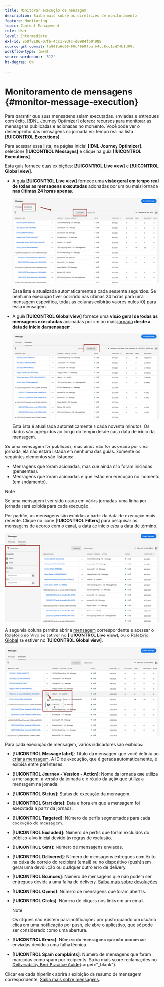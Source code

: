 ```yaml
---
title: Monitorar execução de mensagem
description: Saiba mais sobre as diretrizes de monitoramento
feature: Monitoring
topic: Content Management
role: User
level: Intermediate
exl-id: 950f8186-07f6-4cc1-936c-d0984fb0f988
source-git-commit: fa808a6d95468c40b9fbafb4cc8cc1cd74b1d00a
workflow-type: tm+mt
source-wordcount: '512'
ht-degree: 0%

---
```


# Monitoramento de mensagens {#monitor-message-execution}

Para garantir que suas mensagens sejam executadas, enviadas e entregues com êxito, [!DNL Journey Optimizer] oferece recursos para monitorar as mensagens publicadas e acionadas no momento. Você pode ver o desempenho das mensagens no jornada <!--and APIs--> em tempo real na lista **[!UICONTROL Executions]**.

Para acessar essa lista, na página inicial **[!DNL Journey Optimizer]**, selecione **[!UICONTROL Messages]** e clique na guia **[!UICONTROL Executions]**.

Esta guia fornece duas exibições: **[!UICONTROL Live view]** e **[!UICONTROL Global view]**.

* A guia **[!UICONTROL Live view]** fornece uma **visão geral em tempo real de todas as mensagens executadas** acionadas por um ou mais [jornada](building-journeys/journey.md) **nas últimas 24 horas apenas**.

   ![](assets/message-execution-tab-live.png)

   Essa lista é atualizada automaticamente a cada sessenta segundos. Se nenhuma execução tiver ocorrido nas últimas 24 horas para uma mensagem específica, todas as colunas exibirão valores nulos (0) para essa mensagem.

* A guia **[!UICONTROL Global view]** fornece uma **visão geral de todas as mensagens executadas** acionadas por um ou mais [jornada](building-journeys/journey.md) **desde a data de início da mensagem**.

   ![](assets/message-execution-tab-global.png)

   Esta lista é atualizada automaticamente a cada noventa minutos. Os dados são agregados ao longo do tempo desde cada data de início da mensagem.

Se uma mensagem for publicada, mas ainda não for acionada por uma jornada, ela não estará listada em nenhuma das guias. Somente os seguintes elementos são listados:
* Mensagens que foram acionadas, mas que ainda não foram iniciadas (pendentes).
* Mensagens que foram acionadas e que estão em execução no momento (em andamento).

<!--For multichannel messages, one row per channel is displayed for each message. STILL VALID? looks like NOT-->

>[!NOTE]
>
>Se uma mensagem tiver sido usada em várias jornadas, uma linha por jornada será exibida para cada execução.

<!--![](assets/message-execution-multichannel.png)-->

<!--If a message has been used in several journeys, the **[!UICONTROL Source]** column displays **[!UICONTROL Multiple]**.-->

Por padrão, as mensagens são exibidas a partir da data de execução mais recente. Clique no ícone **[!UICONTROL Filters]** para pesquisar as mensagens de acordo com o canal, a data de início e/ou a data de término.

![](assets/message-execution-tab-filters.png)

A <!--**[!UICONTROL Quick action]**-->segunda coluna permite abrir a [mensagem](create-message.md) correspondente e acessar o [Relatório ao Vivo](reports/live-report.md) se estiver no **[!UICONTROL Live view]**, ou o [Relatório Global](reports/global-report.md) se estiver no **[!UICONTROL Global view]**.

![](assets/message-execution-open-live-report.png)

Para cada execução de mensagem, vários indicadores são exibidos:

* **[!UICONTROL Message label]**: Título da mensagem que você definiu ao  [criar a mensagem](create-message.md). A ID de execução, que é gerada automaticamente, é exibida entre parênteses.

   <!--**[!UICONTROL Execution ID]**: Automatically generated identifier.
  **[!UICONTROL Source]**: Name of the journey leveraging that message.-->

* **[!UICONTROL Journey - Version - Action]**: Nome da jornada que utiliza a mensagem, a versão da jornada e o rótulo da ação que utiliza a mensagem na jornada.

* **[!UICONTROL Status]**: Status de execução da mensagem.  <!--List all the possible statuses? For now only Live status? The user cannot stop or cancel the execution. TBC by Fred-->

* **[!UICONTROL Start date]**: Data e hora em que a mensagem foi executada a partir da jornada.

* **[!UICONTROL Targeted]**: Número de perfis segmentados para cada execução de mensagem.

* **[!UICONTROL Excluded]**: Número de perfis que foram excluídos do público-alvo inicial devido às regras de exclusão.

* **[!UICONTROL Sent]**: Número de mensagens enviadas.

* **[!UICONTROL Delivered]**: Número de mensagens entregues com êxito na caixa de correio do recipient (email) ou no dispositivo (push) sem gerar uma devolução ou qualquer outro erro de delivery.

* **[!UICONTROL Bounces]**: Número de mensagens que não podem ser entregues devido a uma falha de delivery. [Saiba mais sobre devoluções](suppression-list.md).

* **[!UICONTROL Opens]**: Número de mensagens que foram abertas.

* **[!UICONTROL Clicks]**: Número de cliques nos links em um email.

   >[!NOTE]
   >
   >Os cliques não existem para notificações por push: quando um usuário clica em uma notificação por push, ele abre o aplicativo, que só pode ser considerado como uma abertura.

* **[!UICONTROL Errors]**: Número de mensagens que não podem ser enviadas devido a uma falha técnica.

* **[!UICONTROL Spam complaints]**: Número de mensagens que foram marcadas como spam por recipients. Saiba mais sobre reclamações no [Deliverability Best Practice Guide](https://experienceleague.adobe.com/docs/deliverability-learn/deliverability-best-practice-guide/metrics-for-deliverability/complaints.html#metrics-for-deliverability){target=&quot;_blank&quot;}.

Clicar em cada hiperlink abrirá a exibição de resumo de mensagem correspondente. [Saiba mais sobre mensagens](create-message.md).
